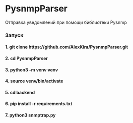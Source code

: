 # PysnmpParser
Отправка уведомлений при помощи библиотеки Pysnmp

<h3>Запуск</h3>

<h4>1. git clone https://github.com/AlexKira/PysnmpParser.git</h4>
<h4>2. cd PysnmpParser</h4>
<h4>3. python3 -m venv venv</h4>
<h4>4. source venv/bin/activate</h4>
<h4>5. cd backend</h4>
<h4>6. pip install -r requirements.txt</h4>
<h4>7. python3 snmptrap.py</h4>
